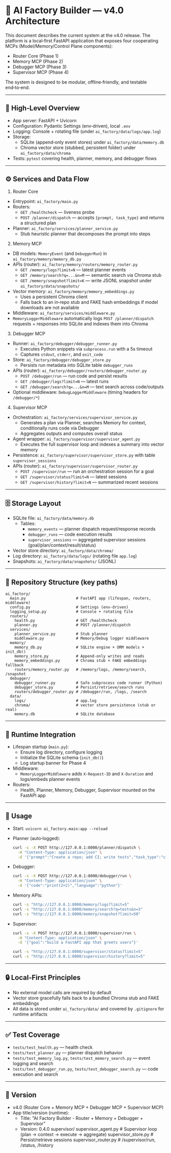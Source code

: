 # 🧠 AI Factory Builder — v4.0 Architecture

This document describes the current system at the v4.0 release. The platform is a local‑first FastAPI application that exposes four cooperating MCPs (Model/Memory/Control Plane components):

- Router Core (Phase 1)
- Memory MCP (Phase 2)
- Debugger MCP (Phase 3)
- Supervisor MCP (Phase 4)

The system is designed to be modular, offline‑friendly, and testable end‑to‑end.

---

## 🧩 High‑Level Overview

- App server: FastAPI + Uvicorn
- Configuration: Pydantic Settings (env‑driven), local `.env`
- Logging: Console + rotating file (under `ai_factory/data/logs/app.log`)
- Storage:
  - SQLite (append‑only event stores) under `ai_factory/data/memory.db`
  - Chroma vector store (stubbed, persistent folder) under `ai_factory/data/chroma`
- Tests: `pytest` covering health, planner, memory, and debugger flows

---

## ⚙️ Services and Data Flow

1) Router Core
- Entrypoint: `ai_factory/main.py`
- Routers:
  - `GET /healthcheck` — liveness probe
  - `POST /planner/dispatch` — accepts `{prompt, task_type}` and returns a structured plan
- Planner: `ai_factory/services/planner_service.py`
  - Stub heuristic planner that decomposes the prompt into steps

2) Memory MCP
- DB models: `MemoryEvent` (and `DebuggerRun`) in `ai_factory/memory/memory_db.py`
- APIs (router): `ai_factory/memory/routers/memory_router.py`
  - `GET /memory/logs?limit=N` — latest planner events
  - `GET /memory/search?q=...&n=M` — semantic search via Chroma stub
  - `GET /memory/snapshot?limit=K` — write JSONL snapshot under `ai_factory/data/snapshots/`
- Vector memory: `ai_factory/memory/memory_embeddings.py`
  - Uses a persistent Chroma client
  - Falls back to an in‑repo stub and FAKE hash embeddings if model downloads are not available
- Middleware: `ai_factory/services/middleware.py`
 - `MemoryLoggerMiddleware` automatically logs `POST /planner/dispatch` requests + responses into SQLite and indexes them into Chroma

3) Debugger MCP
- Runner: `ai_factory/debugger/debugger_runner.py`
  - Executes Python snippets via `subprocess.run` with a 5s timeout
  - Captures `stdout`, `stderr`, and `exit_code`
- Store: `ai_factory/debugger/debugger_store.py`
  - Persists run metadata into SQLite table `debugger_runs`
- APIs (router): `ai_factory/debugger/routers/debugger_router.py`
  - `POST /debugger/run` — run code and persist results
  - `GET /debugger/logs?limit=N` — latest runs
  - `GET /debugger/search?q=...&n=M` — text search across code/outputs
- Optional middleware: `DebugLoggerMiddleware` (timing headers for `/debugger/*`)

4) Supervisor MCP
- Orchestration: `ai_factory/services/supervisor_service.py`
  - Generates a plan via Planner, searches Memory for context, conditionally runs code via Debugger
  - Aggregates outputs and computes overall status
- Agent wrapper: `ai_factory/supervisor/supervisor_agent.py`
  - Executes the full supervisor loop and indexes a summary into vector memory
- Persistence: `ai_factory/supervisor/supervisor_store.py` with table `supervisor_sessions`
- APIs (router): `ai_factory/supervisor/supervisor_router.py`
  - `POST /supervisor/run` — run an orchestration session for a goal
  - `GET /supervisor/status?limit=N` — latest sessions
  - `GET /supervisor/history?limit=N` — summarized recent sessions

---

## 🗄️ Storage Layout

- SQLite file: `ai_factory/data/memory.db`
  - Tables:
    - `memory_events` — planner dispatch request/response records
    - `debugger_runs` — code execution results
    - `supervisor_sessions` — aggregated supervisor sessions (goal/plan/context/result/status)
- Vector store directory: `ai_factory/data/chroma/`
- Log directory: `ai_factory/data/logs/` (rotating file `app.log`)
- Snapshots: `ai_factory/data/snapshots/` (JSONL)

---

## 📁 Repository Structure (key paths)

```
ai_factory/
  main.py                      # FastAPI app (lifespan, routers, middleware)
  config.py                    # Settings (env‑driven)
  logging_setup.py             # Console + rotating file
  routers/
    health.py                  # GET /healthcheck
    planner.py                 # POST /planner/dispatch
  services/
    planner_service.py         # Stub planner
    middleware.py              # Memory/Debug logger middleware
  memory/
    memory_db.py               # SQLite engine + ORM models + init_db()
    memory_store.py            # Append‑only writes and reads
    memory_embeddings.py       # Chroma stub + FAKE embeddings fallback
    routers/memory_router.py   # /memory/logs, /memory/search, /snapshot
  debugger/
    debugger_runner.py         # Safe subprocess code runner (Python)
    debugger_store.py          # Persist/retrieve/search runs
    routers/debugger_router.py # /debugger/run, /logs, /search
  data/
    logs/                      # app.log
    chroma/                    # vector store persistence (stub or real)
    memory.db                  # SQLite database
```

---

## 🔌 Runtime Integration

- Lifespan startup (`main.py`):
  - Ensure log directory, configure logging
  - Initialize the SQLite schema (`init_db()`)
  - Log startup banner for Phase 4
- Middleware:
  - `MemoryLoggerMiddleware` adds `X-Request-ID` and `X-Duration` and logs/embeds planner events
- Routers:
  - Health, Planner, Memory, Debugger, Supervisor mounted on the FastAPI app

---

## 🚀 Usage

- Start: `uvicorn ai_factory.main:app --reload`
- Planner (auto‑logged):
  ```bash
  curl -s -X POST http://127.0.0.1:8000/planner/dispatch \
    -H "Content-Type: application/json" \
    -d '{"prompt":"Create a repo; add CI; write tests","task_type":"coding"}'
  ```
- Debugger:
  ```bash
  curl -s -X POST http://127.0.0.1:8000/debugger/run \
    -H "Content-Type: application/json" \
    -d '{"code":"print(2+2)","language":"python"}'
  ```
- Memory APIs:
  ```bash
  curl -s "http://127.0.0.1:8000/memory/logs?limit=5"
  curl -s "http://127.0.0.1:8000/memory/search?q=tests&n=3"
  curl -s "http://127.0.0.1:8000/memory/snapshot?limit=50"
  ```

- Supervisor:
  ```bash
  curl -s -X POST http://127.0.0.1:8000/supervisor/run \
    -H "Content-Type: application/json" \
    -d '{"goal":"build a FastAPI app that greets users"}'

  curl -s "http://127.0.0.1:8000/supervisor/status?limit=5"
  curl -s "http://127.0.0.1:8000/supervisor/history?limit=5"
  ```

---

## 🔒 Local‑First Principles

- No external model calls are required by default
- Vector store gracefully falls back to a bundled Chroma stub and FAKE embeddings
- All data is stored under `ai_factory/data/` and covered by `.gitignore` for runtime artifacts

---

## ✅ Test Coverage

- `tests/test_health.py` — health check
- `tests/test_planner.py` — planner dispatch behavior
- `tests/test_memory_log.py`, `tests/test_memory_search.py` — event logging and search
- `tests/test_debugger_run.py`, `tests/test_debugger_search.py` — code execution and search

---

## 📌 Version

- v4.0 (Router Core + Memory MCP + Debugger MCP + Supervisor MCP)
- App title/version (runtime):
  - Title: "AI Factory Builder - Router + Memory + Debugger + Supervisor"
  - Version: 0.4.0
  supervisor/
    supervisor_agent.py        # Supervisor loop (plan → context → execute → aggregate)
    supervisor_store.py        # Persist/retrieve sessions
    supervisor_router.py       # /supervisor/run, /status, /history
